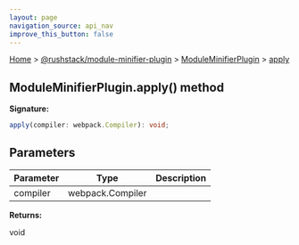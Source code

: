 ```yaml
---
layout: page
navigation_source: api_nav
improve_this_button: false
---
```



[Home](./index.md) &gt; [@rushstack/module-minifier-plugin](./module-minifier-plugin.md) &gt; [ModuleMinifierPlugin](./module-minifier-plugin.moduleminifierplugin.md) &gt; [apply](./module-minifier-plugin.moduleminifierplugin.apply.md)

## ModuleMinifierPlugin.apply() method

<b>Signature:</b>

```typescript
apply(compiler: webpack.Compiler): void;
```

## Parameters

|  Parameter | Type | Description |
|  --- | --- | --- |
|  compiler | webpack.Compiler |  |

<b>Returns:</b>

void

